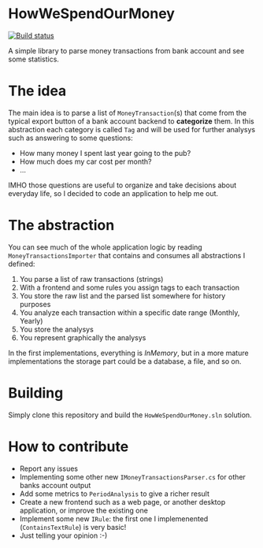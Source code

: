 # HowWeSpendOurMoney

[![Build status](https://dev.azure.com/fbonizzi/GithubOpenSource/_apis/build/status/HowWeSpendOurMoney)](https://dev.azure.com/fbonizzi/GithubOpenSource/_build/latest?definitionId=23)

A simple library to parse money transactions from bank account and see some statistics.

# The idea
The main idea is to parse a list of `MoneyTransaction`(s) that come from the typical export button of a bank account backend to **categorize** them. In this abstraction each category is called `Tag` and will be used for further analysys such as answering to some questions:
- How many money I spent last year going to the pub?
- How much does my car cost per month?
- ...

IMHO those questions are useful to organize and take decisions about everyday life, so I decided to code an application to help me out.

# The abstraction
You can see much of the whole application logic by reading `MoneyTransactionsImporter` that contains and consumes all abstractions I defined:
1. You parse a list of raw transactions (strings)
2. With a frontend and some rules you assign tags to each transaction
3. You store the raw list and the parsed list somewhere for history purposes
4. You analyze each transaction within a specific date range (Monthly, Yearly)
5. You store the analysys
6. You represent graphically the analysys

In the first implementations, everything is *InMemory*, but in a more mature implementations the storage part could be a database, a file, and so on.

# Building
Simply clone this repository and build the `HowWeSpendOurMoney.sln` solution.

# How to contribute
- Report any issues
- Implementing some other new `IMoneyTransactionsParser.cs` for other banks account output
- Add some metrics to `PeriodAnalysis` to give a richer result
- Create a new frontend such as a web page, or another desktop application, or improve the existing one
- Implement some new `IRule`: the first one I implemenented (`ContainsTextRule`) is very basic!
- Just telling your opinion :-)
